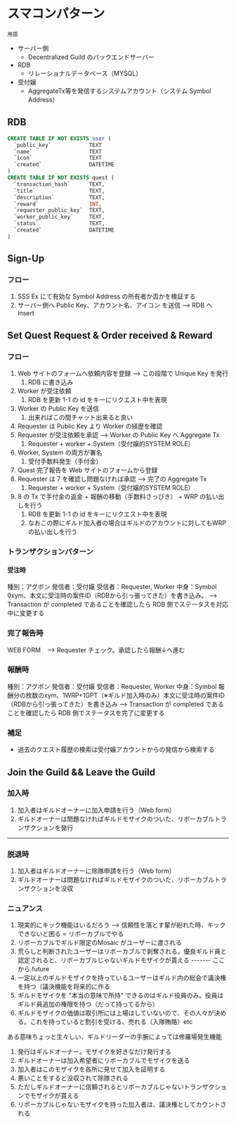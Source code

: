 # スマコンパターン

`用語`

* サーバー側
  * Decentralized Guild のバックエンドサーバー
* RDB 
  * リレーショナルデータベース（MYSQL）
* 受付嬢
  * AggregateTx等を発信するシステムアカウント（システム Symbol Address）

## RDB

```sql
CREATE TABLE IF NOT EXISTS user (
  `public_key`            TEXT
  `name`                  TEXT
  `icon`                  TEXT
  `created`               DATETIME
)
CREATE TABLE IF NOT EXISTS quest (
  `transaction_hash`      TEXT,
  `title`                 TEXT,
  `description`           TEXT,
  `reward`                INT,
  `requester_public_key`  TEXT,
  `worker_public_key`     TEXT,
  `status`                TEXT,
  `created`               DATETIME
)
```

## Sign-Up

### フロー

1. SSS Ex にて有効な Symbol Address の所有者か否かを検証する
2. サーバー側へ Public Key、アカウント名、アイコン を送信 --> RDB へ insert

## Set Quest Request & Order received & Reward

### フロー

1. Web サイトのフォームへ依頼内容を登録 --> この段階で Unique Key を発行
   1. RDB に書き込み
2. Worker が受注依頼
   1. RDB を更新 1-1 の id をキーにリクエスト中を表現
3. Worker の Public Key を送信
   1. 出来ればこの間チャット出来ると良い
4. Requester は Public Key より Worker の経歴を確認
5. Requester が受注依頼を承認 --> Worker の Public Key へ Aggregate Tx
   1. Requester + worker + System（受付嬢的SYSTEM ROLE）
6. Worker, System の両方が署名
   1. 受付手数料発生（手付金）
7. Quest 完了報告を Web サイトのフォームから登録
8. Requester は 7 を確認し問題なければ承認 --> 完了の Aggregate Tx
   1. Requester + worker + System（受付嬢的SYSTEM ROLE）
9.  8 の Tx で手付金の返金 + 報酬の移動（手数料さっぴき） + WRP の払い出しを行う
    1.  RDB を更新 1-1 の id をキーにリクエスト中を表現
    2.  なおこの際にギルド加入者の場合はギルドのアカウントに対してもWRPの払い出しを行う

### トランザクションパターン
#### 受注時

種別：アグボン
発信者：受付嬢
受信者：Requester, Worker
中身：Symbol 0xym、本文に受注時の案件ID（RDBから引っ張ってきた）を書き込み。
--> Transaction が completed であることを確認したら RDB 側でステータスを対応中に変更する

### 完了報告時

WEB FORM　--> Requester チェック。承認したら報酬↓へ進む

### 報酬時

種別：アグボン
発信者：受付嬢
受信者：Requester, Worker
中身：Symbol 報酬分の枚数のxym、1WRP+1GPT（※ギルド加入時のみ）本文に受注時の案件ID（RDBから引っ張ってきた）を書き込み
--> Transaction が completed であることを確認したら RDB 側でステータスを完了に変更する


### 補足
* 過去のクエスト履歴の検索は受付嬢アカウントからの発信から検索する

## Join the Guild && Leave the Guild

### 加入時
1. 加入者はギルドオーナーに加入申請を行う（Web form）
2. ギルドオーナーは問題なければギルドモザイクのついた、リボーカブルトランザクションを発行
----
### 脱退時
1. 加入者はギルドオーナーに除隊申請を行う（Web form）
2. ギルドオーナーは問題なければギルドモザイクのついた、リボーカブルトランザクションを没収

### ニュアンス
1. 現実的にキック機能はいるだろう --> 信頼性を落とす輩が紛れた時、キックできないと困る = リボーカブルでやる
2. リボーカブルでギルド限定のMosaic がユーザーに渡される
3. 荒らしと判断されたユーザーはリボーカブルで剥奪される。優良ギルド員と認定されると、リボーカブルじゃないギルドモザイクが貰える
------- ここから future
3. 一定以上のギルドモザイクを持っているユーザーはギルド内の総会で議決権を持つ（議決機能を将来的に作る
4. ギルドモザイクを "本当の意味で所持" できるのはギルド役員のみ。役員はギルド員追加の権限を持つ（だって持ってるから）
5. ギルドモザイクの価値は取引所には上場はしていないので、その人々が決める。これを持っていると割引を受ける、売れる（入隊賄賂）etc

ある意味ちょっと生々しい、ギルドリーダーの手腕によっては修羅場発生機能 

1. 発行はギルドオーナー。モザイクを好きなだけ発行する
2. ギルドオーナーは加入希望者にリボーカブルでモザイクを送る
3. 加入者はこのモザイクを各所に見せて加入を証明する
4. 悪いことをすると没収されて除隊される
5. ただしギルドオーナーに信頼されるとリボーカブルじゃないトランザクションでモザイクが貰える
6. リボーカブルじゃないモザイクを持った加入者は、議決権としてカウントされる
